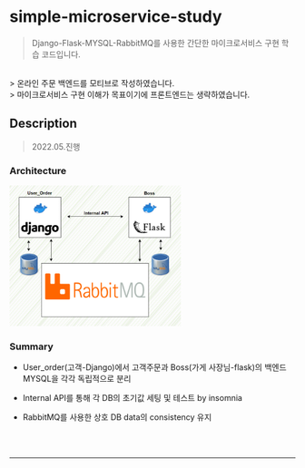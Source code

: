 # simple-microservice-study
> Django-Flask-MYSQL-RabbitMQ를 사용한 간단한 마이크로서비스 구현 학습 코드입니다.
  <br>
> 온라인 주문 백엔드를 모티브로 작성하였습니다. 
  <br>
> 마이크로서비스 구현 이해가 목표이기에 프론트엔드는 생략하였습니다.


## Description

> 2022.05.진행
### Architecture

<img src=images/micro_architecture.png  width="60%"/>


  
  <br>

### Summary

* User_order(고객-Django)에서 고객주문과 Boss(가게 사장님-flask)의 백엔드 MYSQL을 각각 독립적으로 분리
* Internal API를 통해 각 DB의 초기값 세팅 및 테스트 by insomnia
* RabbitMQ를 사용한 상호 DB data의 consistency 유지

  

  

  <br>

  <br>

  


***

